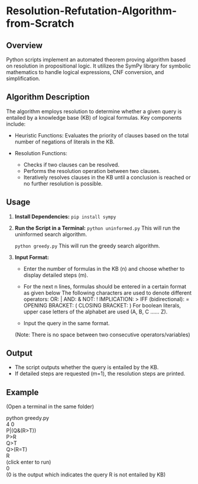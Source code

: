 # Resolution-Refutation-Algorithm-from-Scratch

## Overview

Python scripts implement an automated theorem proving algorithm based on resolution in propositional logic. It utilizes the SymPy library for symbolic mathematics to handle logical expressions, CNF conversion, and simplification.

## Algorithm Description

The algorithm employs resolution to determine whether a given query is entailed by a knowledge base (KB) of logical formulas. Key components include:

- Heuristic Functions: Evaluates the priority of clauses based on the total number of negations of literals in the KB.

- Resolution Functions:
  - Checks if two clauses can be resolved.
  - Performs the resolution operation between two clauses.
  - Iteratively resolves clauses in the KB until a conclusion is reached or no further resolution is possible.

## Usage

1. **Install Dependencies:**
    ```pip install sympy```

2. **Run the Script in a Terminal:**
    ```python uninformed.py```
    This will run the uninformed search algorithm.

    ```python greedy.py```
    This will run the greedy search algorithm.

3. **Input Format:**
    - Enter the number of formulas in the KB (n) and choose whether to display detailed steps (m).
    - For the next n lines, formulas should be entered in a certain format as given below
	The following characters are used to denote different operators:
	OR: |
	AND: &
	NOT: !
	IMPLICATION: >
	IFF (bidirectional): =
	OPENING BRACKET: (
	CLOSING BRACKET: )
	For boolean literals, upper case letters of the alphabet are used (A, B, C …… Z).

    - Input the query in the same format.

    (Note: There is no space between two consecutive operators/variables)

## Output

- The script outputs whether the query is entailed by the KB.
- If detailed steps are requested (m=1), the resolution steps are printed.

## Example

(Open a terminal in the same folder)

python greedy.py <br />
4 0 <br />
P|(Q&(R>T)) <br />
P>R <br />
Q>T <br />
Q>(R=T) <br />
R <br />
(click enter to run) <br />
0 <br />
(0 is the output which indicates the query R is not entailed by KB) <br />

